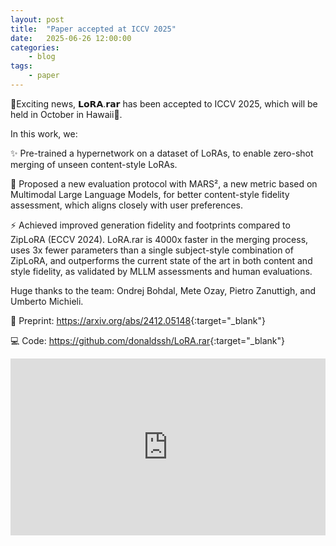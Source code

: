 ```yaml
---
layout: post
title:  "Paper accepted at ICCV 2025"
date:   2025-06-26 12:00:00
categories:
    - blog
tags:
    - paper
---
```


🚀Exciting news, 𝗟𝗼𝗥𝗔.𝗿𝗮𝗿 has been accepted to ICCV 2025, which will be held in October in Hawaii🌈.

In this work, we:

✨ Pre-trained a hypernetwork on a dataset of LoRAs, to enable zero-shot merging of unseen content-style LoRAs.

🤝 Proposed a new evaluation protocol with MARS², a new metric based on Multimodal Large Language Models, for better content-style fidelity assessment, which aligns closely with user preferences.

⚡️ Achieved improved generation fidelity and footprints compared to ZipLoRA (ECCV 2024). LoRA.rar is 4000x faster in the merging process, uses 3x fewer parameters than a single subject-style combination of ZipLoRA, and outperforms the current state of the art in both content and style fidelity, as validated by MLLM assessments and human evaluations.

Huge thanks to the team: Ondrej Bohdal, Mete Ozay, Pietro Zanuttigh, and Umberto Michieli.


📜 Preprint: <https://arxiv.org/abs/2412.05148>{:target="_blank"}

💻 Code: <https://github.com/donaldssh/LoRA.rar>{:target="_blank"}


<div style="position: relative; width: 100%; padding-bottom: 56.25%; height: 0; overflow: hidden; margin: 1em 0;">
  <iframe 
    src="https://www.youtube.com/embed/FfExWgcgNbQ?si=3OGDPZ55qXJZ0q7w" 
    style="position: absolute; top: 0; left: 0; width: 100%; height: 100%; border: 0;" 
    allow="accelerometer; autoplay; clipboard-write; encrypted-media; gyroscope; picture-in-picture; web-share" 
    allowfullscreen 
    title="YouTube video player" 
    referrerpolicy="strict-origin-when-cross-origin">
  </iframe>
</div>
